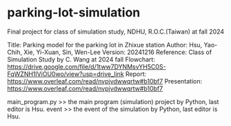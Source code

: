 # parking-lot-simulation
Final project for class of simulation study, NDHU, R.O.C.(Taiwan) at fall 2024

Title: Parking model for the parking lot in Zhixue station
Author: Hsu, Yao-Chih, Xie, Yi-Xuan, Sin, Wen-Lee
Version: 20241216
Reference: Class of Simulation Study by C. Wang at 2024 fall
Flowchart: https://drive.google.com/file/d/1tww7DYNMsvYH5C0S-FqWZNH1lViOU0wo/view?usp=drive_link
Report: https://www.overleaf.com/read/nvpjvdwwqrtw#b10bf7
Presentation: https://www.overleaf.com/read/nvpjvdwwqrtw#b10bf7

main_program.py >> the main program (simulation) project by Python, last editor is Hsu.
event >> the event of the simulation by Python, last editor is Hsu.